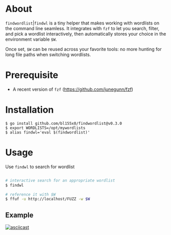 # About

`findwordlist`|`findwl` is a tiny helper that makes working with wordlists on the command line seamless.
It integrates with `fzf` to let you search, filter, and pick a wordlist interactively, then automatically stores your choice in the environment variable `$W`.

Once set, `$W` can be reused across your favorite tools: no more hunting for long file paths when switching wordlists.

# Prerequisite

* A recent version of `fzf` (https://github.com/junegunn/fzf)
  
# Installation

```
$ go install github.com/bl155x0/findwordlist@v0.3.0
$ export WORDLISTS=/opt/mywordlists
$ alias findwl='eval $(findwordlist)'
```
# Usage

Use `findwl` to search for wordlist

```bash

# interactive search for an appropriate wordlist
$ findwl

# reference it with $W
$ ffuf -u http://localhost/FUZZ -w $W
```

## Example

[![asciicast](https://asciinema.org/a/e6s85OqWWakDQgELSnUkbuhM3.svg)](https://asciinema.org/a/e6s85OqWWakDQgELSnUkbuhM3)
